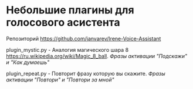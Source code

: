 # Небольшие плагины для голосового асистента 
Репозиторий https://github.com/janvarev/Irene-Voice-Assistant

plugin_mystic.py - Аналогия магического шара 8 https://ru.wikipedia.org/wiki/Magic_8_ball. _Фразы активации "Подскажи" и "Как думаешь"_
                   
plugin_repeat.py - Повторит фразу которую вы скажите. _Фразы активации "Повтори" и "Повтори за мной"_
